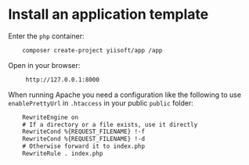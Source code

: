 # Install an application template

Enter the `php` container:

```bash
    composer create-project yiisoft/app /app
```

Open in your browser:

```html
     http://127.0.0.1:8000
```

When running Apache you need a configuration like the following to use `enablePrettyUrl` in `.htaccess` in your public `public` folder:

```html
    RewriteEngine on
    # If a directory or a file exists, use it directly
    RewriteCond %{REQUEST_FILENAME} !-f
    RewriteCond %{REQUEST_FILENAME} !-d
    # Otherwise forward it to index.php
    RewriteRule . index.php
```
